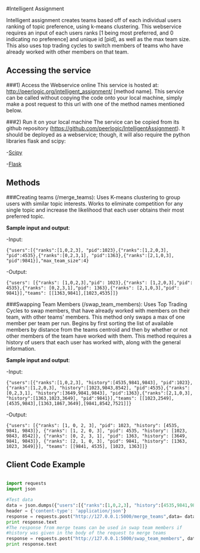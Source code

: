 #Intelligent Assignment

Intelligent assignment creates teams based off of each individual users ranking of topic preference, using k-means clustering. This webservice requires an input of each users ranks [1 being most preferred, and 0 indicating no preference] and unique id [pid], as well as the max team size. This also uses top trading cycles to switch members of teams who have already worked with other members on that team.

Accessing the service
------------------

###1) Access the Webservice online
This service is hosted at: http://peerlogic.org/intelligent_assignment/ [method name]. This service can be called without copying the code onto your local machine, simply make a post request to this url with one of the method names mentioned below. 

###2) Run it on your local machine
The service can be copied from its github repository (https://github.com/peerlogic/IntelligentAssignment). It should be deployed as a webservice; though, it will also require the python libraries flask and scipy:

-[Scipy](https://www.scipy.org/scipylib/download.html)

-[Flask](https://pypi.python.org/pypi/Flask)

Methods
------------------

###Creating teams (/merge_teams):
Uses K-means clustering to group users with similar topic interests. Works to eliminate competition for any single topic and increase the likelihood that each user obtains their most preferred topic. 

**Sample input and output**:

-Input: 
```
{"users":[{"ranks":[1,0,2,3], "pid":1023},{"ranks":[1,2,0,3], "pid":4535},{"ranks":[0,2,3,1], "pid":1363},{"ranks":[2,1,0,3], "pid":9841}],"max_team_size":4}
```

-Output: 
```
{"users": [{"ranks": [1,0,2,3],"pid": 1023},{"ranks": [1,2,0,3],"pid": 4535},{"ranks": [0,2,3,1],"pid": 1363},{"ranks": [2,1,0,3],"pid": 9841}],"teams": [[1363,9841],[1023,4535]]}
```

###Swapping Team Members (/swap_team_members):
Uses Top Trading Cycles to swap members, that have already worked with members on their team, with other teams' members. This method only swaps a max of one member per team per run. Begins by first sorting the list of available members by distance from the teams centroid and then by whether or not other members of the team have worked with them. This method requires a history of users that each user has worked with, along with the general information.

**Sample input and output**:

-Input: 
```
{"users":[{"ranks":[1,0,2,3], "history":[4535,9841,9843], "pid":1023},{"ranks":[1,2,0,3], "history":[1023,9843,8542], "pid":4535},{"ranks":[0,2,3,1], "history":[3649,9841,9843], "pid":1363},{"ranks":[2,1,0,3], "history":[1363,1023,3649], "pid":9841}],"teams": [[1023,2549],[4535,9843],[1363,1867,3649],[9841,8542,7521]]} 
```
-Output:
```
{"users": [{"ranks": [1, 0, 2, 3], "pid": 1023, "history": [4535, 9841, 9843]}, {"ranks": [1, 2, 0, 3], "pid": 4535, "history": [1023, 9843, 8542]}, {"ranks": [0, 2, 3, 1], "pid": 1363, "history": [3649, 9841, 9843]}, {"ranks": [2, 1, 0, 3], "pid": 9841, "history": [1363, 1023, 3649]}], "teams": [[9841, 4535], [1023, 1363]]}
```

Client Code Example
------------------

```python

import requests
import json

#Test data
data = json.dumps({"users":[{"ranks":[1,0,2,3], "history":[4535,9841,9843], "pid":1023},{"ranks":[1,2,0,3], "history":[1023,9843,8542], "pid":4535},{"ranks":[0,2,3,1], "history":[3649,9841,9843], "pid":1363},{"ranks":[2,1,0,3], "history":[1363,1023,3649], "pid":9841}],"max_team_size":2})
header = {'content-type': 'application/json'}
response = requests.post("http://127.0.0.1:5000/merge_teams",data= data,headers=header)
print response.text
#The response from merge teams can be used in swap team members if
#history was given in the body of the request to merge teams	
response = requests.post("http://127.0.0.1:5000/swap_team_members", data=response.text,headers=header)
print response.text
```
